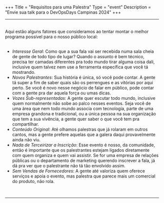 +++
Title = "Requisitos para uma Palestra"
Type = "event"
Description = "Envie sua talk para o DevOpsDays Campinas 2024"
+++
 <!-- {{< cfp_dates >}}

 
<hr>

As atividades do nosso evento podem ser as seguintes, lembre que quando for enviar uma talk ela será considerada como a atividade da primeira opção abaixo:
<ol>
  <li><strong><em>Uma Palestra de 30 Minutos:</em></strong> Uma apresentação do conteúdo que você enviar.</li>
  <li><strong><em> Ignite Karaoke</em></strong> presented during the <a href="/pages/ignite-talks-format">Ignite sessions</a> (scheduling varies). These are 5 minutes slots with slides changing every 15 seconds (20 slides total).</li>
  <li><strong><em>Open Space</em></strong>: If you'd like to lead a group discussion during the attendee-suggested <a href="/pages/open-space-format">Open Space</a> breakout sessions, it is not necessary to propose it ahead of time. Those topics are suggested in person at the conference. If you'd like to demo your product or service, you should <a href="../sponsor">sponsor the event</a> and demo it at your table.
</ol>
-->
<hr> 
 <br> 
 Aqui estão alguns fatores que consideramos ao tentar montar o melhor programa possível para o nosso público local:
  <br> <br>

- _Interesse Geral_: Como que a sua fala vai ser recebida numa sala cheia de gente de todo tipo de lugar? Quando o assunto é bem técnico, precisa ter camadas diferentes pra todo mundo tirar alguma coisa dali, inclusive quem talvez nem use a ferramenta específica que você tá mostrando.
- _Novos Palestrantes_: Sua história é única, só você pode contar. A gente tá super a fim de saber quais são os perrengues e as vitórias por aqui perto. Se você é novo nesse negócio de falar em público, pode contar com a gente pra dar aquela força ou umas dicas.
- _Vozes Sub-representadas_: A gente quer escutar todo mundo, inclusive quem normalmente não sobe ao palco nesses eventos. Seja você de uma área que nem todo mundo associa com tecnologia, parte de uma empresa grandona e tradicional, ou a única pessoa na sua organização que tem a sua vivência, a gente quer saber o que você tem pra compartilhar.
- _Conteúdo Original_: Até olhamos palestras que já rolaram em outros cantos, mas a gente prefere aquelas que a galera daqui provavelmente ainda não viu.
- _Nada de Terceirizar a Inscrição_: Esse evento é nosso, da comunidade, então é importante que os palestrantes estejam ligados diretamente com quem organiza e quem vai assistir. Se for uma empresa de relações públicas ou o departamento de marketing querendo inscrever a fala, já dá pra ver que o palestrante não tá tão envolvido assim.
- _Sem Vendas de Fornecedores_: A gente até valoriza quem oferece serviços e apoia o evento, mas palestra que parece mais um comercial do produto, não rola.

<br><hr>
<!-- 
<strong>How to submit a proposal:</strong> Send an email to [{{< email_organizers >}}] with the following information
<ol>
	<li>Type (presentation, panel discussion, ignite)</li>
	<li>Proposal Title (can be changed later)</li>
	<li>Description (several sentences explaining what attendees will learn)</li>
</ol> -->
